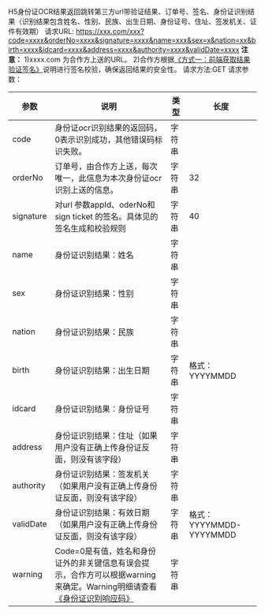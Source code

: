 H5身份证OCR结果返回跳转第三方url带验证结果、订单号、签名、身份证识别结果（识别结果包含姓名、性别、民族、出生日期、身份证号、住址、签发机关、证件有效期）
请求URL: https://xxx.com/xxx?code=xxxx&orderNo=xxxx&signature=xxxx&name=xxx&sex=x&nation=xx&birth=xxxx&idcard=xxxx&address=xxxx&authority=xxxx&validDate=xxxx
**注意：**
1)xxxx.com 为合作方上送的URL。
2)合作方根据[《方式一：前端获取结果验证签名》](https://www.qcloud.com/document/product/295/10187?!preview&lang=cn)说明进行签名校验，确保返回结果的安全性。
请求方法:GET
请求参数：

| 参数 | 说明 |类型 |长度 | 
|---------|---------|---------|---------|
| code | 身份证ocr识别结果的返回码，0表示识别成功，其他错误码标识失败。 | 字符串 | |
| orderNo | 订单号，由合作方上送，每次唯一，此信息为本次身份证ocr识别上送的信息。 | 字符串 | 32 |
| signature | 对url 参数appId、oderNo和 sign ticket 的签名。具体见的签名生成和校验规则 | 字符串 |40 |
|name|身份证识别结果：姓名|字符串| |
|sex|身份证识别结果：性别|字符串| |
|nation|身份证识别结果：民族|字符串| |
|birth|身份证识别结果：出生日期|字符串| 格式：YYYYMMDD |
|idcard|身份证识别结果：身份证号|字符串| |
|address|身份证识别结果：住址（如果用户没有正确上传身份证反面，则没有该字段）|字符串| |
|authority|身份证识别结果：签发机关（如果用户没有正确上传身份证反面，则没有该字段）|字符串|  |
|validDate|身份证识别结果：有效日期（如果用户没有正确上传身份证反面，则没有该字段）|字符串|格式：YYYYMMDD-YYYYMMDD |
|warning |Code=0是有值，姓名和身份证外的非关键信息有误会提示，合作方可以根据warning来确定。Warning明细请查看[《身份证识别响应码》](https://www.qcloud.com/document/product/295/10194#3.-.E8.BA.AB.E4.BB.BD.E8.AF.81.E8.AF.86.E5.88.AB.E5.93.8D.E5.BA.94.E7.A0.81)|字符串| |